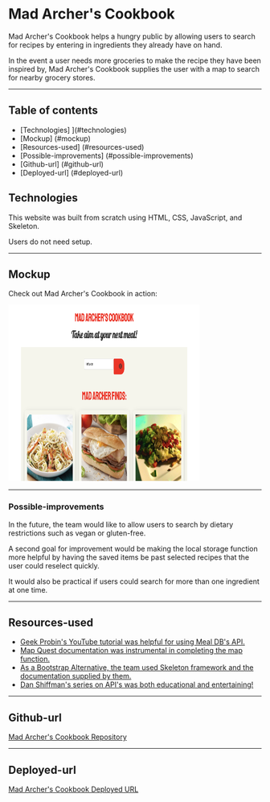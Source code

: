 
# Mad Archer's Cookbook 

Mad Archer's Cookbook helps a hungry public by allowing users to search for recipes by entering in ingredients they already have on hand. 

In the event a user needs more groceries to make the recipe they have been inspired by, Mad Archer's Cookbook supplies the user with a map to search for nearby grocery stores.

--- 

## Table of contents

* [Technologies] ](#technologies)
* [Mockup] (#mockup)
* [Resources-used] (#resources-used)
* [Possible-improvements] (#possible-improvements)
* [Github-url] (#github-url)
* [Deployed-url] (#deployed-url)

## Technologies

This website was built from scratch using HTML, CSS, JavaScript, and Skeleton.

Users do not need setup.

--- 

## Mockup

Check out Mad Archer's Cookbook in action: 

 <img src="./assets/images/madArchers.png " alt="Mad Archer's Cookbook" width="380" height="350"/>

--- 

### Possible-improvements

In the future, the team would like to allow users to search by dietary restrictions such as vegan or gluten-free.

A second goal for improvement would be making the local storage function more helpful by having the saved items be past selected recipes that the user could reselect quickly.

It would also be practical if users could search for more than one ingredient at one time.

--- 

## Resources-used

* <a href="https://www.youtube.com/watch?v=opikz5x_1ak" target="_blank"> Geek Probin's YouTube tutorial was helpful for using Meal DB's API. </a> 
* <a href="https://developer.mapquest.com/documentation/place-search-js/v1.0/" target="_blank"> Map Quest documentation was instrumental in completing the map function. </a> 
* <a href="http://getskeleton.com/" target="_blank"> As a Bootstrap Alternative, the team used Skeleton framework and the documentation supplied by them. </a> 
* <a href="https://www.youtube.com/watch?v=DbcLg8nRWEg&list=PLRqwX-V7Uu6YxDKpFzf_2D84p0cyk4T7X" target="_blank_"> Dan Shiffman's series on API's was both educational and entertaining! </a> 


---
## Github-url
<a href="https://github.com/AmyShafer/Mad-Archers-Cookbook" target="_blank">Mad Archer's Cookbook Repository</a> 

---

## Deployed-url
<a href="https://amyshafer.github.io/Mad-Archers-Cookbook/" target="_blank">Mad Archer's Cookbook Deployed URL</a> 
